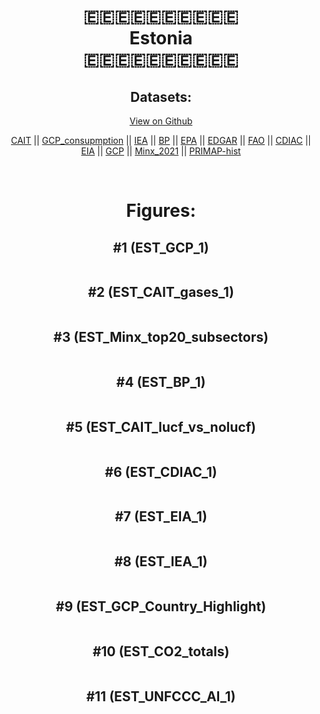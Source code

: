 
<center>
<h1 align="center">
🇪🇪🇪🇪🇪🇪🇪🇪🇪🇪
<br>
Estonia
<br>
🇪🇪🇪🇪🇪🇪🇪🇪🇪🇪
</h1>
<h2>Datasets:</h2>
<p><a href="https://github.com/dquintani/GreenhouseData/tree/master/country_data/EST_Estonia/data">View on Github</a>
<br></p><p><a href="data/EST_CAIT.csv">CAIT</a> || <a href="data/EST_GCP_consupmption.csv">GCP_consupmption</a> || <a href="data/EST_IEA.csv">IEA</a> || <a href="data/EST_BP.csv">BP</a> || <a href="data/EST_EPA.csv">EPA</a> || <a href="data/EST_EDGAR.csv">EDGAR</a> || <a href="data/EST_FAO.csv">FAO</a> || <a href="data/EST_CDIAC.csv">CDIAC</a> || <a href="data/EST_EIA.csv">EIA</a> || <a href="data/EST_GCP.csv">GCP</a> || <a href="data/EST_Minx_2021.csv">Minx_2021</a> || <a href="data/EST_PRIMAP-hist.csv">PRIMAP-hist</a></p><p><br></p>
<h1>Figures:</h1><h2>#1 (EST_GCP_1)</h2>
<p><img alt="" src="figures/EST_GCP_1.png" /></p><h2>#2 (EST_CAIT_gases_1)</h2>
<p><img alt="" src="figures/EST_CAIT_gases_1.png" /></p><h2>#3 (EST_Minx_top20_subsectors)</h2>
<p><img alt="" src="figures/EST_Minx_top20_subsectors.png" /></p><h2>#4 (EST_BP_1)</h2>
<p><img alt="" src="figures/EST_BP_1.png" /></p><h2>#5 (EST_CAIT_lucf_vs_nolucf)</h2>
<p><img alt="" src="figures/EST_CAIT_lucf_vs_nolucf.png" /></p><h2>#6 (EST_CDIAC_1)</h2>
<p><img alt="" src="figures/EST_CDIAC_1.png" /></p><h2>#7 (EST_EIA_1)</h2>
<p><img alt="" src="figures/EST_EIA_1.png" /></p><h2>#8 (EST_IEA_1)</h2>
<p><img alt="" src="figures/EST_IEA_1.png" /></p><h2>#9 (EST_GCP_Country_Highlight)</h2>
<p><img alt="" src="figures/EST_GCP_Country_Highlight.png" /></p><h2>#10 (EST_CO2_totals)</h2>
<p><img alt="" src="figures/EST_CO2_totals.png" /></p><h2>#11 (EST_UNFCCC_AI_1)</h2>
<p><img alt="" src="figures/EST_UNFCCC_AI_1.png" /></p>